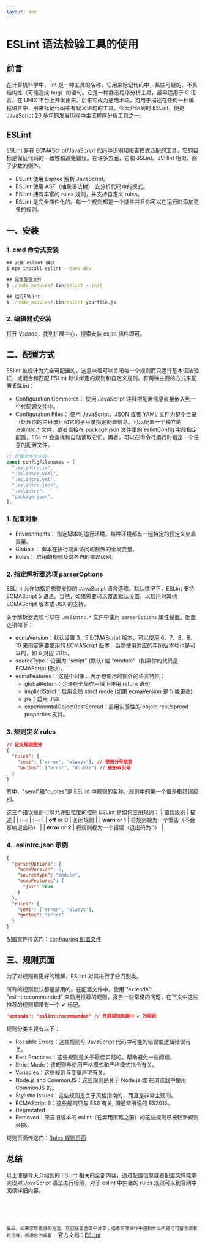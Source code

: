 ```yaml
---
layout: doc
---
```


# ESLint 语法检验工具的使用

## 前言

在计算机科学中，lint 是一种工具的名称，它用来标记代码中，某些可疑的、不具结构性（可能造成 bug）的语句。它是一种静态程序分析工具，最早适用于 C 语言，在 UNIX 平台上开发出来。后来它成为通用术语，可用于描述在任何一种编程语言中，用来标记代码中有疑义语句的工具。今天介绍到的 ESLint，便是 JavaScript 20 多年的发展历程中主流程序分析工具之一。

## ESLint

ESLint 是在 ECMAScript/JavaScript 代码中识别和报告模式匹配的工具，它的目标是保证代码的一致性和避免错误。在许多方面，它和 JSLint、JSHint 相似，除了少数的例外。

- ESLint 使用 Espree 解析 JavaScript。
- ESLint 使用 AST（抽象语法树） 去分析代码中的模式。
- ESLint 拥有丰富的 rules 规则，并支持自定义 rules。
- ESLint 是完全插件化的。每一个规则都是一个插件并且你可以在运行时添加更多的规则。

## 一、安装

### 1. cmd 命令式安装

```cmd
## 安装 eslint 模块
$ npm install eslint --save-dev

## 设置配置文件
$ ./node_modules/.bin/eslint --init

## 运行ESLint
$ ./node_modules/.bin/eslint yourfile.js
```

### 2. 编辑器式安装

打开 Vscode，找到扩展中心，搜索安装 eslint 插件即可。

## 二、配置方式

ESlint 被设计为完全可配置的，这意味着可以关闭每一个规则而只运行基本语法验证，或混合和匹配 ESLint 默认绑定的规则和自定义规则。有两种主要的方式来配置 ESLint：

- Configuration Comments： 使用 JavaScript 注释把配置信息直接嵌入到一个代码源文件中。
- Configuration Files： 使用 JavaScript、JSON 或者 YAML 文件为整个目录（处理你的主目录）和它的子目录指定配置信息。可以配置一个独立的 .eslintrc.\* 文件，或者直接在 package.json 文件里的 eslintConfig 字段指定配置，ESLint 会查找和自动读取它们，再者，可以在命令行运行时指定一个任意的配置文件。

```js
// 配置文件优先级
const configFilenames = [
  ".eslintrc.js",
  ".eslintrc.yaml",
  ".eslintrc.yml",
  ".eslintrc.json",
  ".eslintrc",
  "package.json",
];
```

### 1. 配置对象

- Environments： 指定脚本的运行环境。每种环境都有一组特定的预定义全局变量。
- Globals： 脚本在执行期间访问的额外的全局变量。
- Rules： 启用的规则及其各自的错误级别。

### 2. 指定解析器选项 parserOptions

ESLint 允许你指定想要支持的 JavaScript 语言选项。默认情况下，ESLint 支持 ECMAScript 5 语法。当然，如果需要可以覆盖默认设置，以启用对其他 ECMAScript 版本或 JSX 的支持。

关于解析器选项可以在 `.eslintrc.*` 文件中使用 `parserOptions` 属性设置。配置选项如下：

- ecmaVersion：默认设置 3，5 ECMAScript 版本，可以使用 6、7、8、9、10 来指定需要使用的 ECMAScript 版本，当然使用对应的年份版本号也是可以的，如 6 对应 2015。
- sourceType：设置为 "script" (默认) 或 "module"（如果你的代码是 ECMAScript 模块)。
- ecmaFeatures： 这是个对象，表示想使用的额外的语言特性：
  - globalReturn：允许在全局作用域下使用 return 语句
  - impliedStrict：启用全局 strict mode (如果 ecmaVersion 是 5 或更高)
  - jsx：启用 JSX
  - experimentalObjectRestSpread：启用实验性的 object rest/spread properties 支持。

### 3. 规则定义 rules

```json
// 定义规则部分
{
  "rules": {
    "semi": ["error", "always"], // 使用分号结束
    "quotes": ["error", "double"] // 使用双引号
  }
}
```

其中，"semi"和"quotes"是 ESLint 中规则的名称，规则中的第一个值是指错误级别。

这三个错误级别可以允许细粒度的控制 ESLint 是如何应用规则：
| 错误级别 | 描述 |
| :--: | :--: |
| **off** or **0** | 关闭规则 |
| **warn** or **1** | 将规则视为一个警告（不会影响退出码） |
| **error** or **2** | 将规则视为一个错误（退出码为 1） |

### 4. .eslintrc.json 示例

```json
{
  "parserOptions": {
    "ecmaVersion": 6,
    "sourceType": "module",
    "ecmaFeatures": {
      "jsx": true
    }
  },
  "rules": {
    "semi": ["error", "always"],
    "quotes": "error"
  }
}
```

配置文件传送门：[configuring 配置文件](http://eslint.cn/docs/user-guide/configuring)

## 三、规则页面

为了对规则有更好的理解，ESLint 对其进行了分门别类。

所有的规则默认都是禁用的。在配置文件中，使用 "extends": "eslint:recommended" 来启用推荐的规则，报告一些常见的问题，在下文中这些推荐的规则都带有一个 ✔ 标记。

```json
"extends": "eslint:recommended" // 开启规则页面中 ✔ 的规则
```

规则分类主要有以下：

- Possible Errors：这些规则与 JavaScript 代码中可能的错误或逻辑错误有关。
- Best Practices：这些规则是关于最佳实践的，帮助避免一些问题。
- Strict Mode：该规则与使用严格模式和严格模式指令有关。
- Variables：这些规则与变量声明有关。
- Node.js and CommonJS：这些规则是关于 Node.js 或 在浏览器中使用 CommonJS 的。
- Stylistic Issues：这些规则是关于风格指南的，而且是非常主观的。
- ECMAScript 6：这些规则只与 ES6 有关, 即通常所说的 ES2015。
- Deprecated
- Removed：来自旧版本的 eslint（在弃用策略之前）的这些规则已被较新规则替换。

规则页面传送门：[Rules 规则页面](http://eslint.cn/docs/rules/)

## 总结

以上便是今天介绍到的 ESLint 相关的全部内容，通过配置信息或者配置文件能够实现对 JavaScript 语法进行检测，对于 eslint 中内置的 rules 规则可以到官网中阅读详细内容。

<br />
<br />
<br />

`最后，如果您有更好的方法，欢迎在留言区中分享；或者实际操作中遇到什么问题均可留言或者私信我，感谢您的观看！`
官方文档：[ESLint](http://eslint.cn/)
